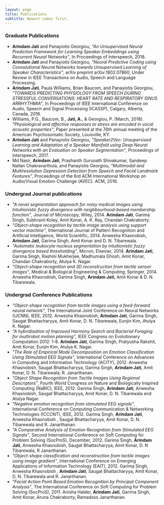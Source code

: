 ```yaml
---
layout: page
title: Publications
subtitle: Newest comes first.
---
```




### Graduate Publications

* **Arindam Jati** and Panayiotis Georgiou, _"An Unsupervised Neural Prediction Framework for Learning Speaker Embeddings using Recurrent Neural Networks"_, In Proceedings of Interspeech, 2018.
* **Arindam Jati** and Panayiotis Georgiou, _"Neural Predictive Coding using Convolutional Neural Networks towards Unsupervised Learning of Speaker Characteristics"_, arXiv preprint arXiv:1802.07860, Under Review in IEEE Transactions on Audio, Speech and Language Processing. 
* **Arindam Jati**, Paula Williams, Brian Baucom, and Panayiotis Georgiou, _"TOWARDS PREDICTING PHYSIOLOGY FROM SPEECH DURING STRESSFUL CONVERSATIONS: HEART RATE AND RESPIRATORY SINUS ARRHYTHMIA"_, In Proceedings of IEEE International Conference on Audio, Speech and Signal Processing (ICASSP), Calgary, Alberta, Canada, 2018.
* Williams, P.G., Baucom, B., **Jati, A.**, & Georgiou, P. (March, 2018).  _"Physiological and affective responses to stress are encoded in vocal acoustic properties"_, Paper presented at the 76th annual meeting of the American Psychosomatic Society, Louisville, KY.
* **Arindam Jati** and Panayiotis Georgiou, _"Speaker2Vec: Unsupervised Learning and Adaptation of a Speaker Manifold using Deep Neural Networks with an Evaluation on Speaker Segmentation"_, Proceedings of Interspeech, 2017.
* Md Nasir, **Arindam Jati**, Prashanth Gurunath Shivakumar, Sandeep Nallan Chakravarthula, and Panayiotis Georgiou, _"Multimodal and Multiresolution Depression Detection from Speech and Facial Landmark Features"_, Proceedings of the 6rd ACM International Workshop on Audio/Visual Emotion Challenge (AVEC). ACM, 2016.

### Undergrad Journal publications
* _"A novel segmentation approach for noisy medical images using Intuitionistic fuzzy divergence  with neighbourhood-based membership function"_, Journal of Microscopy, Wiley, 2014. **Arindam Jati**, Garima Singh, Subhranil Koley, Amit Konar, A. K. Ray, Chandan Chakraborty.
* _"Object-shape recognition by tactile image analysis using support vector machine"_, International Journal of Pattern Recognition and Artificial Intelligence, World Scientific, 2014. Anwesha Khasnobish,  **Arindam Jati**, Garima Singh, Amit Konar and D. N. Tibarewala.
* _"Automatic leukocyte nucleus segmentation by intuitionistic fuzzy divergence based thresholding"_, Micron, Elsevier, 2014. **Arindam Jati**, Garima Singh, Rashmi Mukherjee, Madhumala Ghosh, Amit Konar, Chandan Chakraborty, Atulya K. Nagar.
* _"Object-shape recognition and 3D reconstruction from tactile sensor images"_, Medical & Biological Engineering & Computing, Springer, 2014. Anwesha Khasnobish, Garima Singh, **Arindam Jati**, Amit Konar & D. N. Tibarewala.

### Undergrad Conference Publications
* _"Object-shape recognition from tactile images using a feed-forward neural network"_, The International Joint Conference on Neural Networks (IJCNN), IEEE, 2012. Anwesha Khasnobish, **Arindam Jati**, Garima Singh, Saugat Bhattacharyya, Amit Konar, D. N. Tibarewala, Eunjin Kim, Atulya K. Nagar.
* _"A hybridisation of Improved Harmony Search and Bacterial Foraging for multirobot motion planning"_, IEEE Congress on Evolutionary Computation 2012: 1-8. **Arindam Jati**, Garima Singh, Pratyusha Rakshit, Amit Konar, Eunjin Kim, Atulya K. Nagar.
* _"The Role of Empirical Mode Decomposition on Emotion Classification Using Stimulated EEG Signals"_, International Conference on Advances in Computing and Information Technology (ACITY), 2012. Anwesha Khasnobish, Saugat Bhattacharyya, Garima Singh, **Arindam Jati**, Amit Konar, D. N. Tibarewala, R. Janarthanan.
* _"Object Shape Recognition from Tactile Images Using Regional Descriptors"_, Fourth World Congress on Nature and Biologically Inspired Computing (NaBIC), IEEE, 2012. Garima Singh, **Arindam Jati**, Anwesha Khasnobish, Saugat Bhattacharyya, Amit Konar, D. N. Tibarewala and Atulya Nagar.
* _"Negative emotion recognition from stimulated EEG signals"_, International Conference on  Computing Communication & Networking Technologies (ICCCNT), IEEE, 2012. Garima Singh, **Arindam Jati**, Anwesha Khasnobish , Saugat Bhattacharyya, Amit Konar, D. N. Tibarewala and R. Janarthanan.
* _"A Comparative Analysis of Emotion Recognition from Stimulated EEG Signals"_, Second International Conference on Soft Computing for Problem Solving (SocProS), December, 2012. Garima Singh,  **Arindam Jati**,  Anwesha Khasnobish,  Saugat Bhattacharyya,  Amit Konar, D. N Tibarewala, R Janarthanan.
* _"Object-shape classification and reconstruction from tactile images using image gradient"_, International Conference on Emerging Applications of Information Technology (EAIT), 2012. Garima Singh, Anwesha Khasnobish , **Arindam Jati**, Saugat Bhattacharyya, Amit Konar, D. N. Tibarewala and R. Janarthanan.
* _"Facial Action Point Based Emotion Recognition by Principal Component Analysis"_, The International Conference on Soft Computing for Problem Solving (SocProS), 2011. Anisha Halder, **Arindam Jati**, Garima Singh, Amit Konar, Aruna Chakraborty, Ramadoss Janarthanan.

